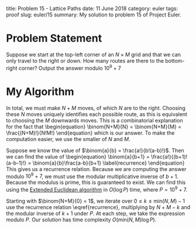 title: Problem 15 - Lattice Paths
date: 11 June 2018
category: euler
tags: proof
slug: euler/15
summary: My solution to problem 15 of Project Euler.

# Problem Statement

Suppose we start at the top-left corner of an $N\times M$ grid and that we can only travel to the right or down.
How many routes are there to the bottom-right corner?
Output the answer modulo $10^9 + 7$

# My Algorithm

In total, we must make $N+M$ moves, of which $N$ are to the right.
Choosing these $N$ moves uniquely identifies each possible route, as this is equivalent to choosing the $M$ downwards moves.
This is a combinatorial explanation for the fact that
\begin{equation}
	\binom{N+M}{N} = \binom{N+M}{M} = \frac{(N+M)!}{N!M!}
\end{equation}
which is our answer.
To make the computation easier, we use the smaller of $N$ and $M$.

Suppose we know the value of $\binom{a}{b} = \frac{a!}{b!(a-b)!}$.
Then we can find the value of
\begin{equation}
	\binom{a}{b+1} = \frac{a!}{(b+1)!(a-b-1)!} = \binom{a}{b}\frac{a-b}{b+1}
	\label{recurrence}
\end{equation}
This gives us a recurrence relation.
Because we are computing the answer modulo $10^9 + 7$, we must use the modular multiplicative inverse of $b+1$.
Because the modulus is prime, this is guaranteed to exist.
We can find this using the [Extended Euclidean algorithm](https://en.wikipedia.org/wiki/Extended_Euclidean_algorithm) in $O(\log P)$ time, where $P = 10^9 + 7$.

Starting with $\binom{N+M}{0} = 1$, we iterate over $0 \le k \le \mathrm{min}(N,M) - 1$ use the recurrence relation \eqref{recurrence}, multiplying by $N + M - k$ and the modular inverse of $k + 1$ under $P$.
At each step, we take the expression modulo $P$.
Our solution has time complexity $O(\mathrm{min}(N,M)\log P)$.